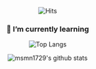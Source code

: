 <div align=center>
  
![Hits](https://hits.seeyoufarm.com/api/count/incr/badge.svg?url=https%3A%2F%2Fgithub.com%2Fmsmn1729%2Fmsmn1729&count_bg=%2306A1F1&title_bg=%23555555&icon=iconify.svg&icon_color=%23FFFFFF&title=hits&edge_flat=false)

### 🌱 I’m currently learning  

![Top Langs](https://github-readme-stats.vercel.app/api/top-langs/?username=msmn1729&hide=jupyter%20notebook&layout=compact)
  
![msmn1729's github stats](https://github-readme-stats.vercel.app/api?username=msmn1729&show_icons=true&theme=gruvbox)

</div>

